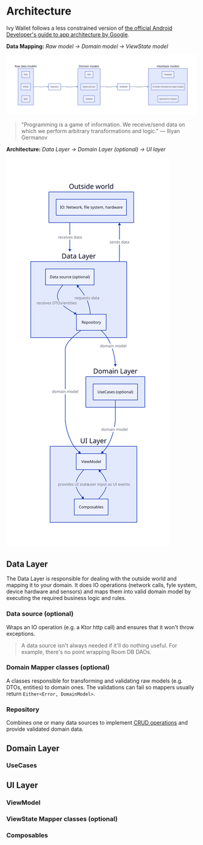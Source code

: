 # Architecture

Ivy Wallet follows a less constrained version of [the official Android Developer's guide to app architecture by Google](https://developer.android.com/topic/architecture).

**Data Mapping:** _Raw model → Domain model → ViewState model_

![data-mapping](../assets/data-mapping.svg)

> "Programming is a game of information. We receive/send data on which we perform arbitrary transformations and logic." — Iliyan Germanov

**Architecture:** _Data Layer → Domain Layer (optional) → UI layer_

![architecture](../assets/architecture.svg)

## Data Layer

The Data Layer is responsible for dealing with the outside world and mapping it to your domain. It does IO operations (network calls, fyle system, device hardware and sensors) and maps them into valid domain model by executing the required business logic and rules.

### Data source (optional)

Wraps an IO operation (e.g. a Ktor http call) and ensures that it won't throw exceptions. 

> A data source isn't always needed if it'll do nothing useful. For example, there's no point wrapping Room DB DAOs.

### Domain Mapper classes (optional)

A classes responsible for transforming and validating raw models (e.g. DTOs, entities) to domain ones. The validations can fail so mappers usually return `Either<Error, DomainModel>`.

### Repository

Combines one or many data sources to implement [CRUD operations](https://en.wikipedia.org/wiki/Create,_read,_update_and_delete) and provide validated domain data.

## Domain Layer

### UseCases

## UI Layer

### ViewModel

### ViewState Mapper classes (optional)

### Composables
